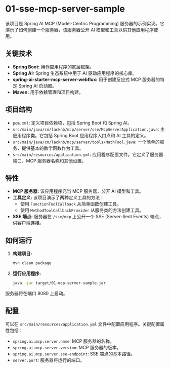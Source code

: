 # 01-sse-mcp-server-sample

该项目是 Spring AI MCP (Model-Centric Programming) 服务器的示例实现。它演示了如何创建一个服务器，该服务器公开 AI 模型和工具以供其他应用程序使用。

## 关键技术

*   **Spring Boot:** 用作应用程序的底层框架。
*   **Spring AI:** Spring 生态系统中用于 AI 驱动应用程序的核心库。
*   **spring-ai-starter-mcp-server-webflux:** 用于创建反应式 MCP 服务器的特定 Spring AI 启动器。
*   **Maven:** 用于依赖管理和项目构建。

## 项目结构

*   `pom.xml`: 定义项目依赖项，包括 Spring Boot 和 Spring AI。
*   `src/main/java/cn/lacknb/mcp/server/sse/McpServerApplication.java`: 主应用程序类。它包括 Spring Boot 应用程序入口点和 AI 工具的定义。
*   `src/main/java/cn/lacknb/mcp/server/tools/MathTool.java`: 一个简单的服务，提供基本的数学函数作为工具。
*   `src/main/resources/application.yml`: 应用程序配置文件。它定义了服务器端口、MCP 服务器名称和其他设置。

## 特性

*   **MCP 服务器:** 该应用程序充当 MCP 服务器，公开 AI 模型和工具。
*   **工具定义:** 该项目演示了两种定义工具的方法：
    *   使用 `FunctionToolCallback` 从简单函数创建工具。
    *   使用 `MethodToolCallbackProvider` 从服务类的方法创建工具。
*   **SSE 端点:** 服务器在 `/sse/mcp` 上公开一个 SSE (Server-Sent Events) 端点，供客户端连接。

## 如何运行

1.  **构建项目:**
    ```bash
    mvn clean package
    ```
2.  **运行应用程序:**
    ```bash
    java -jar target/01-mcp-server-sample.jar
    ```
服务器将在端口 8080 上启动。

## 配置

可以在 `src/main/resources/application.yml` 文件中配置应用程序。关键配置属性包括：

*   `spring.ai.mcp.server.name`: MCP 服务器的名称。
*   `spring.ai.mcp.server.version`: MCP 服务器的版本。
*   `spring.ai.mcp.server.sse-endpoint`: SSE 端点的基本路径。
*   `server.port`: 服务器将运行的端口。
